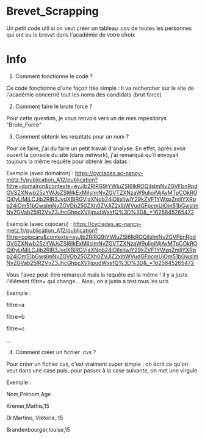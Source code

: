 # Brevet_Scrapping
Un petit code util si on veut créer un tableau .csv de toutes les personnes qui ont eu le brevet dans l'académie de votre choix

# Info
1) Comment fonctionne le code ?

Ce code fonctionne d'une façon très simple : il va rechercher sur le site de l'académie concerné tout les noms des candidats (brut force)

2) Comment faire le brute force ?

Pour cette question, je vous renvois vers un de mes repesitorys "Brute_Force"

3) Comment obtenir les resultats pour un nom ?

Pour ce faire, j'ai du faire un petit travail d'analyse. En effet, après avoir ouvert la console du site (dans network), j'ai remarqué qu'il envoyait toujours la même requête pour obtenir les datas :

Exemple (avec domairon) :
https://cyclades.ac-nancy-metz.fr/publication_A12/publication?filtre=domairon&contexte=eyJjb2RlRG9tYWluZSI6IkROQiIsImNvZGVFbnRpdGVSZXNwb25zYWJsZSI6IkExMiIsImNvZGVTZXNzaW9uIjoiMjAyMTpCOkROQi0yLjMiLCJjb2RlR3JvdXBlRGVjaXNpb24iOiIxIiwiY29kZVF1YWxpZmljYXRpb24iOm51bGwsImNvZGVDb250ZXh0ZVJlZ2xlbWVudGFpcmUiOm51bGwsImNvZGVab25lR2VvZ3JhcGhpcXVlIjpudWxsfQ%3D%3D&_=1625845265472

Exemple (avec cojocaru) :
https://cyclades.ac-nancy-metz.fr/publication_A12/publication?filtre=cojocaru&contexte=eyJjb2RlRG9tYWluZSI6IkROQiIsImNvZGVFbnRpdGVSZXNwb25zYWJsZSI6IkExMiIsImNvZGVTZXNzaW9uIjoiMjAyMTpCOkROQi0yLjMiLCJjb2RlR3JvdXBlRGVjaXNpb24iOiIxIiwiY29kZVF1YWxpZmljYXRpb24iOm51bGwsImNvZGVDb250ZXh0ZVJlZ2xlbWVudGFpcmUiOm51bGwsImNvZGVab25lR2VvZ3JhcGhpcXVlIjpudWxsfQ%3D%3D&_=1625845265472

Vous l'avez peut-être remarqué mais la requête est la même ! Il y a juste l'élément filtre= qui change... Ainsi, on a juste a test tous les urls

Exemple :

filtre=a

filtre=b

filtre=c

...

4) Comment créer un fichier .cvs ?

Pour créer un fichier cvs, c'est vraiment super simple : on écrit ce qu'on veut dans une case puis, pour passer à la case suivante, on met une virgule

Exemple :

Nom,Prénom,Age

Kremer,Mathis,15

Di Martino, Viktoria, 15

Brandenbourger,louise,15
